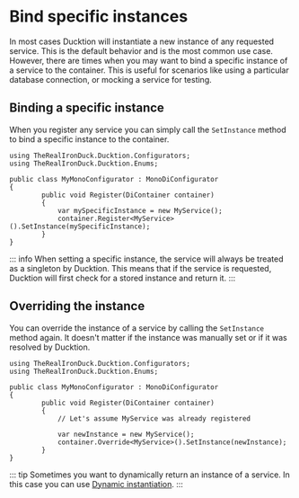 # Bind specific instances

In most cases Ducktion will instantiate a new instance of any requested service. This is the default behavior and is
the most common use case. However, there are times when you may want to bind a specific instance of a service to the
container. This is useful for scenarios like using a particular database connection, or mocking a service for testing.

## Binding a specific instance

When you register any service you can simply call the `SetInstance` method to bind a specific instance to the container.

```csharp{9}
using TheRealIronDuck.Ducktion.Configurators;
using TheRealIronDuck.Ducktion.Enums;

public class MyMonoConfigurator : MonoDiConfigurator
{
        public void Register(DiContainer container)
        {
            var mySpecificInstance = new MyService();
            container.Register<MyService>().SetInstance(mySpecificInstance);
        }
}
```

::: info
When setting a specific instance, the service will always be treated as a singleton by Ducktion. This means that if the
service is requested, Ducktion will first check for a stored instance and return it.
:::

## Overriding the instance

You can override the instance of a service by calling the `SetInstance` method again. It doesn't matter if the instance
was manually set or if it was resolved by Ducktion.

```csharp{11}
using TheRealIronDuck.Ducktion.Configurators;
using TheRealIronDuck.Ducktion.Enums;

public class MyMonoConfigurator : MonoDiConfigurator
{
        public void Register(DiContainer container)
        {
            // Let's assume MyService was already registered 
        
            var newInstance = new MyService();
            container.Override<MyService>().SetInstance(newInstance);
        }
}
```

::: tip
Sometimes you want to dynamically return an instance of a service. In this case you can use
[Dynamic instantiation](/services/dynamic-instantiation).
:::
